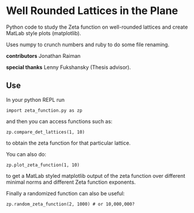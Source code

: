Well Rounded Lattices in the Plane
=====

Python code to study the Zeta function on well-rounded lattices and create MatLab style plots (matplotlib).

Uses numpy to crunch numbers and ruby to do some file renaming.

**contributors** Jonathan Raiman

**special thanks** Lenny Fukshansky (Thesis advisor).

Use
----

In your python REPL run

	import zeta_function.py as zp

and then you can access functions such as:

	zp.compare_det_lattices(1, 10)

to obtain the zeta function for that particular lattice.

You can also do:

	zp.plot_zeta_function(1, 10)

to get a MatLab styled matplotlib output of the zeta function over different minimal norms and different Zeta function exponents.

Finally a randomized function can also be useful:

	zp.random_zeta_function(2, 1000) # or 10,000,000?